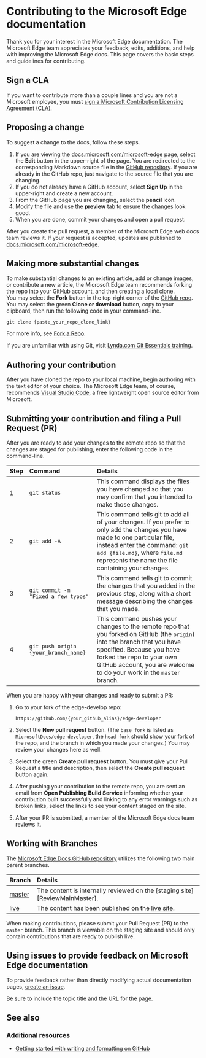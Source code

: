 # Contributing to the Microsoft Edge documentation  

Thank you for your interest in the Microsoft Edge documentation.  The Microsoft Edge team appreciates your feedback, edits, additions, and help with improving the Microsoft Edge docs.  This page covers the basic steps and guidelines for contributing.  

## Sign a CLA  

If you want to contribute more than a couple lines and you are not a Microsoft employee, you must [sign a Microsoft Contribution Licensing Agreement (CLA)][MicrosoftOpensourceClaMain].  

## Proposing a change  

To suggest a change to the docs, follow these steps.  

1.  If you are viewing the [docs.microsoft.com/microsoft-edge][Main] page, select the **Edit** button in the upper-right of the page.  You are redirected to the corresponding Markdown source file in the [GitHub repository][GithubMicrosoftdocsEdgedeveloperMain].  If you are already in the GitHub repo, just navigate to the source file that you are changing.  
1.  If you do not already have a GitHub account, select **Sign Up** in the upper-right and create a new account.  
1.  From the GitHub page you are changing, select the **pencil** icon.  
1.  Modify the file and use the **preview** tab to ensure the changes look good.  
1.  When you are done, commit your changes and open a pull request.  

After you create the pull request, a member of the Microsoft Edge web docs team reviews it.  If your request is accepted, updates are published to [docs.microsoft.com/microsoft-edge][Main].  

## Making more substantial changes  

To make substantial changes to an existing article, add or change images, or contribute a new article, the Microsoft Edge team recommends forking the repo into your GitHub account, and then creating a local clone.  
You may select the **Fork** button in the top-right corner of the [GitHub repo][GithubMicrosoftdocsEdgedeveloperMain].  
You may select the green **Clone or download** button, copy to your clipboard, then run the following code in your command-line.  

```shell
git clone {paste_your_repo_clone_link}
```  

For more info, see [Fork a Repo][GithubHelpGettingStartedForkRepo].  

If you are unfamiliar with using Git, visit [Lynda.com Git Essentials training][LyndaGitTutorialsEssentialTraining102222].  

## Authoring your contribution  

After you have cloned the repo to your local machine, begin authoring with the text editor of your choice.  The Microsoft Edge team, of course, recommends [Visual Studio Code][VisualstudioCodeMain], a free lightweight open source editor from Microsoft.  

<!--**For internal Microsoft employees**:  If you are unfamiliar with markdown authoring, see [How to use Markdown][ReviewHelpContributeMarkdownReferenceMaster] in the OPS Guide.  -->  

## Submitting your contribution and filing a Pull Request (PR)  

After you are ready to add your changes to the remote repo so that the changes are staged for publishing, enter the following code in the command-line.  

| Step | Command | Details |  
|:--- |:--- |:--- |  
| 1 | `git status` | This command displays the files you have changed so that you may confirm that you intended to make those changes. |  
| 2 | `git add -A` | This command tells git to add all of your changes.  If you prefer to only add the changes you have made to one particular file, instead enter the command: `git add {file.md}`, where `file.md` represents the name the file containing your changes. |  
| 3 | `git commit -m "Fixed a few typos"` | This command tells git to commit the changes that you added in the previous step, along with a short message describing the changes that you made. |  
| 4 | `git push origin {your_branch_name}` | This command pushes your changes to the remote repo that you forked on GitHub \(the `origin`\) into the branch that you have specified.  Because you have forked the repo to your own GitHub account, you are welcome to do your work in the `master` branch. |  

When you are happy with your changes and ready to submit a PR:  

1.  Go to your fork of the edge-develop repo:  
    
    ```https
    https://github.com/{your_github_alias}/edge-developer
    ```  
    
1.  Select the **New pull request** button.  \(The `base fork` is listed as `MicrosoftDocs/edge-developer`, the `head fork` should show your fork of the repo, and the branch in which you made your changes.\)  You may review your changes here as well.  
1.  Select the green **Create pull request** button.  You must give your Pull Request a title and description, then select the **Create pull request** button again.  

1.  After pushing your contribution to the remote repo, you are sent an email from **Open Publishing Build Service** informing whether your contribution built successfully and linking to any error warnings such as broken links, select the links to see your content staged on the site.  
    
    <!--**For internal Microsoft employees**:  After you have review your contribution on the [Microsoft Edge Docs staging site][ReviewMainMaster] and are confident that you want your changes published live, you must file a Pull Request \(PR\).  -->  
    
1.  After your PR is submitted, a member of the Microsoft Edge docs team reviews it.  
    
    <!--**For internal Microsoft employees**:  When it is accepted, you are able to view your changes on the [staging site][ReviewMainMaster].  Your updates are published live to [docs.microsoft.com/microsoft-edge][Main].  -->  
    
## Working with Branches  

The [Microsoft Edge Docs GitHub repository][GithubMicrosoftdocsEdgedeveloperMain] utilizes the following two main parent branches.  

| Branch  | Details  |  
|:--- |:--- |  
| [master][GithubMicrosoftdocsEdgedeveloperMaster]  | The content is internally reviewed on the [staging site][ReviewMainMaster].  |  
| [live][GithubMicrosoftdocsEdgedeveloperLive]  |  The content has been published on the [live site][Main].  |  

When making contributions, please submit your Pull Request \(PR\) to the `master` branch.  This branch is viewable on the staging site and should only contain contributions that are ready to publish live.  

<!--**For internal Microsoft employees**:  Please create a unique branch for your content and push to `origin`.  If you have content to contribute that is confidential or must be scheduled for future release, please contact the Microsoft Edge Developer Docs team.  -->  

## Using issues to provide feedback on Microsoft Edge documentation  

To provide feedback rather than directly modifying actual documentation pages, [create an issue][GithubMicrosoftdocsEdgedeveloperNewIssue].  

Be sure to include the topic title and the URL for the page.  

## See also  

### Additional resources  

*   [Getting started with writing and formatting on GitHub][GithubHelpWritingGettingStarted]  

<!--
### Additional resources for Microsoft employees  

*   [Connect your GitHub account and MS alias][ReviewHelpContributeGetStartedGithubMaster]  
*   [Resources for writing Markdown][ReviewHelpContributeMarkdownReferenceMaster]  
-->  

<!-- image links -->  

<!-- links -->  

[Main]: https://docs.microsoft.com/microsoft-edge "Microsoft Edge documentation | Microsoft Docs"  

<!--[ReviewHelpContributeGetStartedGithubMaster]: https://review.docs.microsoft.com/help/contribute/contribute-get-started-setup-github?branch=master "GitHub account setup @ master | Microsoft Docs review"  -->  
<!--[ReviewHelpContributeMarkdownReferenceMaster]: https://review.docs.microsoft.com/help/contribute/markdown-reference?branch=master "Docs Markdown reference @ master | Microsoft Docs review"  -->  
<!--[ReviewMainMaster]: https://review.docs.microsoft.com/microsoft-edge?branch=master "Microsoft Edge documentation @ master | Microsoft Docs review"  -->  

[GithubHelpGettingStartedForkRepo]: https://help.github.com/github/getting-started-with-github/fork-a-repo "Fork a repo | GitHub Help"  
[GithubHelpWritingGettingStarted]: https://help.github.com/github/writing-on-github/getting-started-with-writing-and-formatting-on-github "Getting started with writing and formatting on GitHub | GitHub Help"  

[GithubMicrosoftdocsEdgedeveloperMain]: https://github.com/MicrosoftDocs/edge-developer "MicrosoftDocs/edge-developer | GitHub"  
[GithubMicrosoftdocsEdgedeveloperNewIssue]: https://github.com/MicrosoftDocs/edge-developer/issues/new "New Issue - MicrosoftDocs/edge-developer | GitHub" 
[GithubMicrosoftdocsEdgedeveloperLive]: https://github.com/MicrosoftDocs/edge-developer/tree/live "MicrosoftDocs/edge-developer @ live | GitHub"  
[GithubMicrosoftdocsEdgedeveloperMaster]: https://github.com/MicrosoftDocs/edge-developer/tree/master "MicrosoftDocs/edge-developer @ master | GitHub"  

[LyndaGitTutorialsEssentialTraining102222]: https://www.lynda.com/Git-tutorials/Git-Essential-Training/100222-2.html "Git Essential Training (2012) | Lynda.com"  

[MicrosoftOpensourceClaMain]: https://cla.opensource.microsoft.com "Contributor License Agreement | Microsoft Open Source"  

[VisualstudioCodeMain]: https://code.visualstudio.com "Visual Studio Code"  

[MailtoMicrosoftWebdocs]: mailto:webdocs@microsoft.com "webdocs@microsoft.com"  
